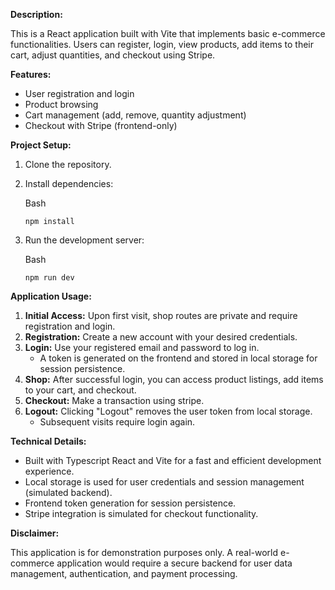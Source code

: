 **Description:**

This is a React application built with Vite that implements basic e-commerce functionalities. Users can register, login, view products, add items to their cart, adjust quantities, and checkout using Stripe.

**Features:**

-   User registration and login
-   Product browsing
-   Cart management (add, remove, quantity adjustment)
-   Checkout with Stripe (frontend-only)

**Project Setup:**

1.  Clone the repository.
    
2.  Install dependencies:
    
    Bash
    
    ```
    npm install
    
    ```
        
3.  Run the development server:
    
    Bash
    
    ```
    npm run dev
    
    ```
        

**Application Usage:**

1.  **Initial Access:** Upon first visit, shop routes are private and require registration and login.
2.  **Registration:** Create a new account with your desired credentials.
3.  **Login:** Use your registered email and password to log in.
    -   A token is generated on the frontend and stored in local storage for session persistence.
4.  **Shop:** After successful login, you can access product listings, add items to your cart, and checkout.
5.  **Checkout:** Make a transaction using stripe.
6.  **Logout:** Clicking "Logout" removes the user token from local storage.
    -   Subsequent visits require login again.

**Technical Details:**

-   Built with Typescript React and Vite for a fast and efficient development experience.
-   Local storage is used for user credentials and session management (simulated backend).
-   Frontend token generation for session persistence.
-   Stripe integration is simulated for checkout functionality.

**Disclaimer:**

This application is for demonstration purposes only. A real-world e-commerce application would require a secure backend for user data management, authentication, and payment processing.